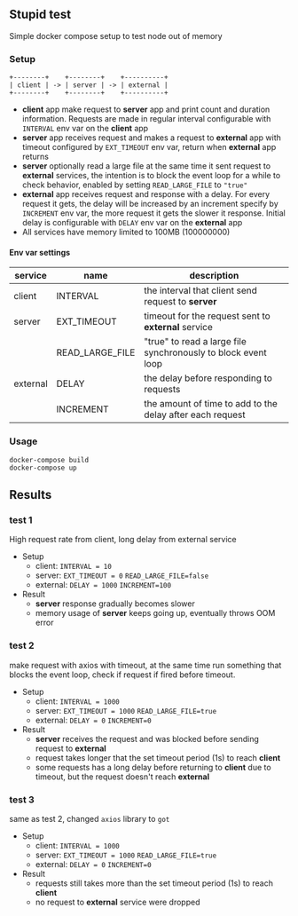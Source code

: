 ## Stupid test
Simple docker compose setup to test node out of memory

### Setup
```
+--------+    +--------+    +----------+
| client | -> | server | -> | external |
+--------+    +--------+    +----------+
```

- **client** app make request to **server** app and print count and duration information. Requests are made in regular interval configurable with `INTERVAL` env var on the **client** app
- **server** app receives request and makes a request to **external** app with timeout configured by `EXT_TIMEOUT` env var, return when **external** app returns
- **server** optionally read a large file at the same time it sent request to **external** services, the intention is to block the event loop for a while to check behavior, enabled by setting `READ_LARGE_FILE` to `"true"`
- **external** app receives request and response with a delay. For every request it gets, the delay will be increased by an increment specify by `INCREMENT` env var, the more request it gets the slower it response. Initial delay is configurable with `DELAY` env var on the **external** app
- All services have memory limited to 100MB (100000000)

#### Env var settings
| service | name | description |
|---|---|---|
| client | INTERVAL | the interval that client send request to **server** |
| server | EXT_TIMEOUT | timeout for the request sent to **external** service |
|        | READ_LARGE_FILE | "true" to read a large file synchronously to block event loop |
| external | DELAY | the delay before responding to requests |
|          | INCREMENT | the amount of time to add to the delay after each request |

### Usage
```
docker-compose build
docker-compose up
```

## Results
### test 1
High request rate from client, long delay from external service
- Setup
  - client: `INTERVAL = 10`
  - server: `EXT_TIMEOUT = 0` `READ_LARGE_FILE=false`
  - external: `DELAY = 1000` `INCREMENT=100`
- Result
  - **server** response gradually becomes slower
  - memory usage of **server** keeps going up, eventually throws OOM error

### test 2
make request with axios with timeout, at the same time run something that blocks the event loop, check if request if fired before timeout.
- Setup
  - client: `INTERVAL = 1000`
  - server: `EXT_TIMEOUT = 1000` `READ_LARGE_FILE=true`
  - external: `DELAY = 0` `INCREMENT=0`
- Result
  - **server** receives the request and was blocked before sending request to **external**
  - request takes longer that the set timeout period (1s) to reach **client**
  - some requests has a long delay before returning to **client** due to timeout, but the request doesn't reach **external**

### test 3
same as test 2, changed `axios` library to `got`
- Setup
  - client: `INTERVAL = 1000`
  - server: `EXT_TIMEOUT = 1000` `READ_LARGE_FILE=true`
  - external: `DELAY = 0` `INCREMENT=0`
- Result
  - requests still takes more than the set timeout period (1s) to reach **client**
  - no request to **external** service were dropped
